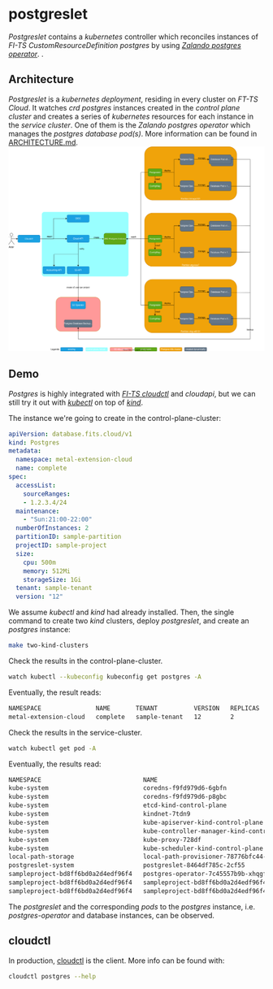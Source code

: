 # postgreslet

*Postgreslet* contains a *kubernetes* controller which reconciles instances of *FI-TS CustomResourceDefinition postgres* by using [*Zalando postgres operator*](https://github.com/zalando/postgres-operator). .

## Architecture

*Postgreslet* is a *kubernetes deployment*, residing in every cluster on *FT-TS Cloud*. It watches *crd postgres* instances created in the *control plane cluster* and creates a series of *kubernetes* resources for each instance in the *service cluster*. One of them is the *Zalando postgres operator* which manages the *postgres database pod(s)*. More information can be found in [ARCHITECTURE.md](https://github.com/fi-ts/postgreslet/blob/main/ARCHITECTURE.md).
![architecture](docs/diagrams/architecture.drawio.svg)

## Demo

*Postgres* is highly integrated with [*FI-TS cloudctl*](https://github.com/fi-ts/cloudctl) and *cloudapi*, but we can still try it out with [*kubectl*](https://kubernetes.io/docs/tasks/tools/) on top of [*kind*](https://kind.sigs.k8s.io/docs/user/quick-start/#installation).

The instance we're going to create in the control-plane-cluster:
```yaml
apiVersion: database.fits.cloud/v1
kind: Postgres
metadata:
  namespace: metal-extension-cloud
  name: complete
spec:
  accessList:
    sourceRanges:
    - 1.2.3.4/24
  maintenance:
    - "Sun:21:00-22:00"
  numberOfInstances: 2
  partitionID: sample-partition
  projectID: sample-project
  size:
    cpu: 500m
    memory: 512Mi
    storageSize: 1Gi
  tenant: sample-tenant
  version: "12"
```

We assume *kubectl* and *kind* had already installed. Then, the single command to create two *kind* clusters, deploy *postgreslet*, and create an *postgres* instance:
```bash
make two-kind-clusters
```

Check the results in the control-plane-cluster.
```bash
watch kubectl --kubeconfig kubeconfig get postgres -A
```

Eventually, the result reads:
```bash
NAMESPACE               NAME       TENANT          VERSION   REPLICAS   IP    PORT    STATUS
metal-extension-cloud   complete   sample-tenant   12        2                32000   Running
```

Check the results in the service-cluster.
```bash
watch kubectl get pod -A
```

Eventually, the results read:
```bash
NAMESPACE                            NAME                                         READY   STATUS    RESTARTS   AGE
kube-system                          coredns-f9fd979d6-6gbfn                      1/1     Running   0          62s
kube-system                          coredns-f9fd979d6-p8gbc                      1/1     Running   0          62s
kube-system                          etcd-kind-control-plane                      1/1     Running   0          67s
kube-system                          kindnet-7tdn9                                1/1     Running   0          62s
kube-system                          kube-apiserver-kind-control-plane            1/1     Running   0          67s
kube-system                          kube-controller-manager-kind-control-plane   0/1     Running   0          66s
kube-system                          kube-proxy-728df                             1/1     Running   0          62s
kube-system                          kube-scheduler-kind-control-plane            0/1     Running   0          66s
local-path-storage                   local-path-provisioner-78776bfc44-t5sjh      1/1     Running   0          62s
postgreslet-system                   postgreslet-8464df785c-2cf55                 1/1     Running   0          62s
sampleproject-bd8ff6bd0a2d4edf96f4   postgres-operator-7c45557b9b-xhqgf           1/1     Running   0          52s
sampleproject-bd8ff6bd0a2d4edf96f4   sampleproject-bd8ff6bd0a2d4edf96f4-0         3/3     Running   0          43s
sampleproject-bd8ff6bd0a2d4edf96f4   sampleproject-bd8ff6bd0a2d4edf96f4-1         3/3     Running   0          6s
```
The *postgreslet* and the corresponding *pods* to the *postgres* instance, i.e. *postgres-operator* and database instances, can be observed.

## cloudctl

In production, [cloudctl](https://github.com/fi-ts/cloudctl) is the client. More info can be found with:
```bash
cloudctl postgres --help
```
